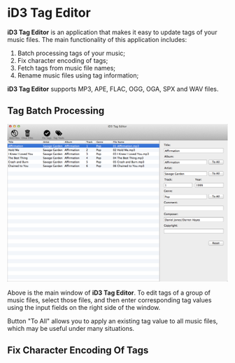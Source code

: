 iD3 Tag Editor
==============

**iD3 Tag Editor** is an application that makes it easy to update tags of your music files. The main functionality of this application includes:

1. Batch processing tags of your music;
1. Fix character encoding of tags;
1. Fetch tags from music file names;
1. Rename music files using tag information;

**iD3 Tag Editor** supports MP3, APE, FLAC, OGG, OGA, SPX and WAV files.

## Tag Batch Processing ##
![main window](mainwin.png)

Above is the main window of **iD3 Tag Editor**. To edit tags of a group of music files, select those files, and then enter corresponding tag values using the input fields on the right side of the window.

Button "To All" allows you to apply an existing tag value to all music files, which may be useful under many situations.

## Fix Character Encoding Of Tags ##

